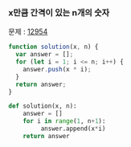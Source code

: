 ### x만큼 간격이 있는 n개의 숫자

문제 : [12954](https://programmers.co.kr/learn/courses/30/lessons/12954)

```javascript
function solution(x, n) {
  var answer = [];
  for (let i = 1; i <= n; i++) {
    answer.push(x * i);
  }
  return answer;
}
```

```python
def solution(x, n):
    answer = []
    for i in range(1, n+1):
         answer.append(x*i)
    return answer
```
